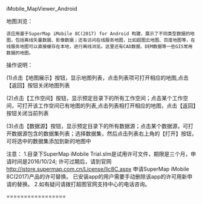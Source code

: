 iMobile_MapViewer_Android

地图浏览：

	该应用基于SuperMap iMobile 8C(2017) for Android 构建，展示了不同类型数据的地图，包括离线矢量数据、影像数据；还有访问在线服务地图，比如超图云地图、百度地图等，在线服务地图可以直接缓存在本地，进行离线浏览。这里还有CAD数据、DEM数据等一些GIS常用数据的地图。

操作说明：

  (1)点击【地图展示】按钮，显示地图列表，点击列表项可打开相应的地图,点击【返回】按钮关闭地图列表

  (2)点击【工作空间】按钮，显示预定目录下的所有工作空间；点击某个工作空间，可打开该工作空间已有地图的列表,点击列表相打开相应的地图，点击【返回】按钮关闭当前列表

  (3)点击【数据源】按钮，显示预定目录下的所有数据源；点击某个数据源，可打开数据源包含的数据集列表；选择数据集，然后点击列表右上角的【打开】按钮，可将选中的数据集添加到新的地图中
  
  注意： 1.目录下SuperMap iMobile Trial.slm是试用许可文件，期限是三个月，申请时间是2016/10/24; 许可过期后，请到官网 http://istore.supermap.com.cn/License/lic8C.aspx 申请SuperMap iMobile 8C(2017)产品的许可替换。 已安装app的用户需要手动删除该app的许可用新申请的替换。 2.如有疑问请拨打超图官网支持中心的电话咨询。

=================


